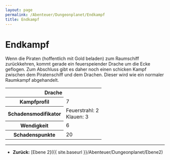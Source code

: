 ```yaml
---
layout: page
permalink: /Abenteuer/Dungeonplanet/Endkampf
title: Endkampf
---
```


# Endkampf

Wenn die Piraten (hoffentlich mit Gold beladen) zum Raumschiff zurückkehren, kommt gerade ein feuerspeiender Drache um die Ecke geflogen. Zum Abschluss gibt es daher noch einen schicken Kampf zwischen dem Piratenschiff und dem Drachen. Dieser wird wie ein normaler Raumkampf abgehandelt.

<table>
<tbody>
<tr><th colspan="2">Drache</th></tr>
<tr><th>Kampfprofil</th><td>7</td></tr>
<tr><th>Schadensmodifikator</th><td>Feuerstrahl: 2<br/>
Klauen: 3</td></tr>
<tr><th>Wendigkeit</th><td>6</td></tr>
<tr><th>Schadenspunkte</th><td>20</td></tr>
</tbody>
</table>

***

- **Zurück:** [Ebene 2]({{ site.baseurl }}/Abenteuer/Dungeonplanet/Ebene2)

